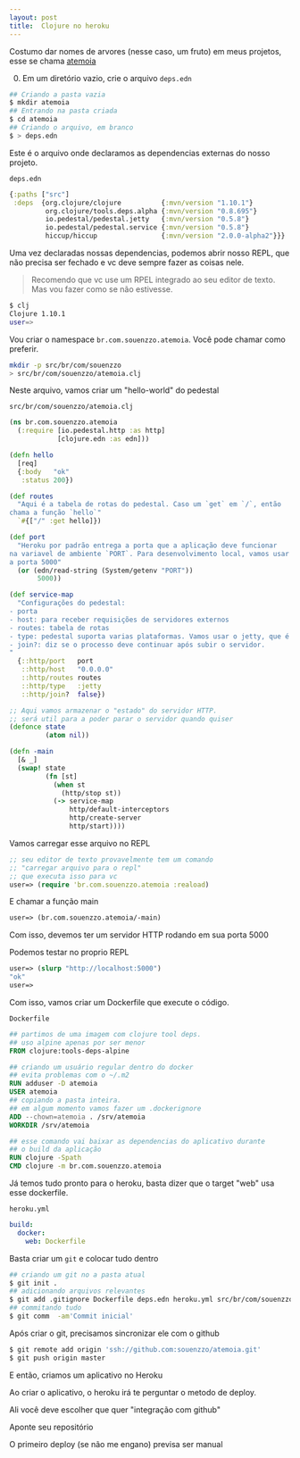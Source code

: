 ```yaml
---
layout: post
title:  Clojure no heroku
---
```


Costumo dar nomes de arvores (nesse caso, um fruto) em meus projetos, esse se chama [atemoia](https://pt.wikipedia.org/wiki/Atemoia)

0. Em um diretório vazio, crie o arquivo `deps.edn`
```bash
## Criando a pasta vazia
$ mkdir atemoia
## Entrando na pasta criada
$ cd atemoia
## Criando o arquivo, em branco
$ > deps.edn
``` 

Este é o arquivo onde declaramos as dependencias externas do nosso projeto.

`deps.edn`
```clojure
{:paths ["src"]
 :deps  {org.clojure/clojure          {:mvn/version "1.10.1"}
         org.clojure/tools.deps.alpha {:mvn/version "0.8.695"}
         io.pedestal/pedestal.jetty   {:mvn/version "0.5.8"}
         io.pedestal/pedestal.service {:mvn/version "0.5.8"}
         hiccup/hiccup                {:mvn/version "2.0.0-alpha2"}}} 
```

Uma vez declaradas nossas dependencias, podemos abrir nosso REPL, que não precisa ser fechado e vc deve
sempre fazer as coisas nele.

> Recomendo que vc use um RPEL integrado ao seu editor de texto. Mas vou fazer como se não estivesse.

```bash 
$ clj 
Clojure 1.10.1
user=> 
```

Vou criar o namespace `br.com.souenzzo.atemoia`. Você pode chamar como preferir.

```bash 
mkdir -p src/br/com/souenzzo
> src/br/com/souenzzo/atemoia.clj
``` 

Neste arquivo, vamos criar um "hello-world" do pedestal

`src/br/com/souenzzo/atemoia.clj`
```clojure
(ns br.com.souenzzo.atemoia
  (:require [io.pedestal.http :as http]
            [clojure.edn :as edn]))

(defn hello
  [req]
  {:body   "ok"
   :status 200})

(def routes
  "Aqui é a tabela de rotas do pedestal. Caso um `get` em `/`, então
chama a função `hello`" 
  `#{["/" :get hello]})

(def port
  "Heroku por padrão entrega a porta que a aplicação deve funcionar
na variavel de ambiente `PORT`. Para desenvolvimento local, vamos usar
a porta 5000" 
  (or (edn/read-string (System/getenv "PORT"))
       5000))

(def service-map
  "Configurações do pedestal:
- porta
- host: para receber requisições de servidores externos
- routes: tabela de rotas
- type: pedestal suporta varias plataformas. Vamos usar o jetty, que é bem comum no mundo java.
- join?: diz se o processo deve continuar após subir o servidor.
"
  {::http/port   port
   ::http/host   "0.0.0.0"
   ::http/routes routes
   ::http/type   :jetty
   ::http/join?  false})

;; Aqui vamos armazenar o "estado" do servidor HTTP.
;; será util para a poder parar o servidor quando quiser
(defonce state
         (atom nil))

(defn -main
  [& _]
  (swap! state
         (fn [st]
           (when st
             (http/stop st))
           (-> service-map
               http/default-interceptors
               http/create-server
               http/start))))
```

Vamos carregar esse arquivo no REPL

```clojure
;; seu editor de texto provavelmente tem um comando
;; "carregar arquivo para o repl"
;; que executa isso para vc
user=> (require 'br.com.souenzzo.atemoia :reaload)
```

E chamar a função main

```clojure
user=> (br.com.souenzzo.atemoia/-main)
```

Com isso, devemos ter um servidor HTTP rodando em sua porta 5000

Podemos testar no proprio REPL
```clojure
user=> (slurp "http://localhost:5000")
"ok"
user=>
```

Com isso, vamos criar um Dockerfile que execute o código.

`Dockerfile`
```dockerfile
## partimos de uma imagem com clojure tool deps.
## uso alpine apenas por ser menor
FROM clojure:tools-deps-alpine

## criando um usuário regular dentro do docker
## evita problemas com o ~/.m2
RUN adduser -D atemoia
USER atemoia
## copiando a pasta inteira.
## em algum momento vamos fazer um .dockerignore
ADD --chown=atemoia . /srv/atemoia
WORKDIR /srv/atemoia

## esse comando vai baixar as dependencias do aplicativo durante
## o build da aplicação
RUN clojure -Spath
CMD clojure -m br.com.souenzzo.atemoia
```

Já temos tudo pronto para o heroku, basta dizer que o target "web" usa esse dockerfile.

`heroku.yml`
```yaml
build:
  docker:
    web: Dockerfile
```

Basta criar um `git` e colocar tudo dentro 

```bash 
## criando um git no a pasta atual
$ git init .
## adicionando arquivos relevantes
$ git add .gitignore Dockerfile deps.edn heroku.yml src/br/com/souenzzo/atemoia.clj
## commitando tudo
$ git comm  -am'Commit inicial'
```

Após criar o git, precisamos sincronizar ele com o github

```bash 
$ git remote add origin 'ssh://github.com:souenzzo/atemoia.git'
$ git push origin master
```

E então, criamos um aplicativo no Heroku

Ao criar o aplicativo, o heroku irá te perguntar o metodo de deploy.

Ali você deve escolher que quer "integração com github"

Aponte seu repositório

O primeiro deploy (se não me engano) previsa ser manual
